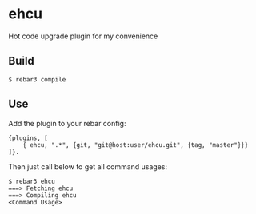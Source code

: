 ehcu
=====

Hot code upgrade plugin for my convenience

Build
-----

    $ rebar3 compile

Use
---

Add the plugin to your rebar config:

    {plugins, [
        { ehcu, ".*", {git, "git@host:user/ehcu.git", {tag, "master"}}}
    ]}.

Then just call below to get all command usages:

    $ rebar3 ehcu
    ===> Fetching ehcu
    ===> Compiling ehcu
    <Command Usage>

